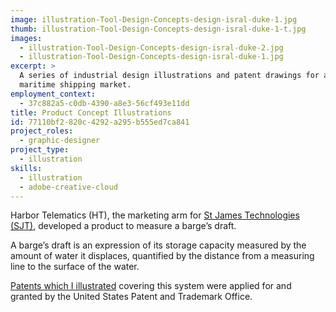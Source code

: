 ```yaml
---
image: illustration-Tool-Design-Concepts-design-isral-duke-1.jpg
thumb: illustration-Tool-Design-Concepts-design-isral-duke-1-t.jpg
images:
  - illustration-Tool-Design-Concepts-design-isral-duke-2.jpg
  - illustration-Tool-Design-Concepts-design-isral-duke-1.jpg
excerpt: >
  A series of industrial design illustrations and patent drawings for a product developed for the
  maritime shipping market.
employment_context:
  - 37c882a5-c0db-4390-a8e3-56cf493e11dd
title: Product Concept Illustrations
id: 77110bf2-820c-4292-a295-b555ed7ca841
project_roles:
  - graphic-designer
project_type:
  - illustration
skills:
  - illustration
  - adobe-creative-cloud
---
```

<p>Harbor Telematics (HT), the marketing arm for <a href="/projects/st-james-technologies-brand-assets">St James Technologies (SJT)</a>, developed a product to measure a barge’s draft.
</p>
<p>A barge’s draft is an expression of its storage capacity measured by the amount of water it displaces, quantified by the distance from a measuring line to the surface of the water.
</p>
<p><a href="/projects/patent-drawings">Patents which I illustrated</a> covering this system were applied for and granted by the United States Patent and Trademark Office.
</p>
